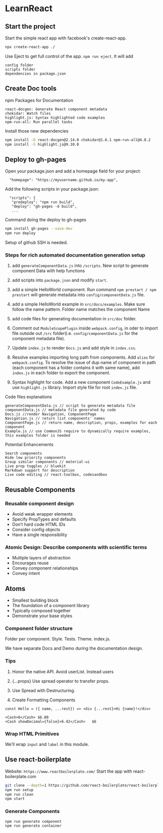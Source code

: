 # LearnReact

## Start the project

Start the simple react app with facebook's create-react-app.

```bash
npx create-react-app ./
```

Use Eject to get full control of the app. ```npm run eject```. It will add

```text
config folder
scripts folder
dependencies in package.json
```

## Create Doc tools

npm Packages for Documentation

```text
react-docgen: Generate React component metadata
chokidar: Watch files
highlight.js: Syntax highlighted code examples
npm-run-all: Run parallel tasks
```

Install those new dependencies

```bash
npm install -D react-docgen@2.14.0 chokidar@1.6.1 npm-run-all@4.0.2
npm install -S highlight.js@9.10.0
```

## Deploy to gh-pages

Open your package.json and add a homepage field for your project:

```text
  "homepage": "https://myusername.github.io/my-app",
```

Add the following scripts in your package.json:

```text
  "scripts": {
   "predeploy": "npm run build",
   "deploy": "gh-pages -d build",
   ...
```

Command doing the deploy to gh-pages

```bash
npm install gh-pages --save-dev
npm run deploy
```

Setup of github SSH is needed.

### Steps for rich automated documentation generation setup

1. add ```generateComponentData.js``` into ```/scripts```. New script to generate component Data with help functions

2. add scripts into ```package.json``` and modify ```start```.

3. add a simple HelloWorld component. Run command ```npm prestart / npm prestart``` will generate metadata into ```config/componentData.js``` file.

4. add a simple HelloWorld example in ```src/docs/examples```. Make sure follow the name pattern. Folder name matches the component Name

5. add code files for generating documentation in ```src/doc``` folder.

6. Comment out ```ModuleScopePlugin``` inside ```webpack.config```,  in oder to import file outside out ```/src``` folder(i.e. ```config/componentData.js``` for the component metadata file).

7. Update ```index.js``` to render ```Docs.js``` and add style in ```index.css```.

8. Resolve examples importing long path from components. Add ```alias``` for ```webpack.config```. To resolve the issue of dup name of component in path (each component has a folder contains it with same name), add ```index.js``` in each folder to export the component.

9. Syntax highlight for code. Add a new component ```CodeExample.js``` and use ```highlight.js``` library. Import style file for root ```index.js``` file.

Code files explanations

```text
generateComponentData.js // script to generate metadata file
componentData.js // metadata file generated by code
Docs.js //render Navigation, ComponentPage
Navigation.js // return list components' names
ComponentPage.js // return name, description, props, examples for each component
Example.js // use CommonJS require to dynamically require examples, this examples folder is needed
```

Potential Enhancements

```text
Search components
Hide low priority components
Group similar components // material-ui
Live prop toggles // bluekit
Markdown support for description
Live code editing // react-toolbox, codesandbox
```

## Reusable Components

### Reusable component design

- Avoid weak wrapper elements
- Specify PropTypes and defaults
- Don’t hard code HTML IDs
- Consider config objects
- Have a single responsibility

### Atomic Design: Describe components with scientific terms

- Multiple layers of abstraction
- Encourages reuse
- Convey component relationships
- Convey intent

## Atoms

- Smallest building block
- The foundation of a component library
- Typically composed together
- Demonstrate your base styles

### Component folder structure

Folder per component. Style. Tests. Theme. index.js.

We have separate Docs and Demo during the documentation design.

### Tips

1. Honor the native API. Avoid userList. Instead users

2. {...props} Use spread operator to transfer props.

3. Use Spread with Destructuring.

4. Create Formatting Components

```&Javascript
const Hello = ({ name, ...rest}) => <div {...rest}>Hi {name}!</div>
```

```&Javascript
<Cash>6</Cash> $6.00
<Cash showDecimal={false}>6.42</Cash>   $6
```

### Wrap HTML Primitives

We’ll wrap `input` and `label` in this module.

## Use react-boilerplate

Website: ```https://www.reactboilerplate.com/``` Start the app with react-boilerplate.com

```bash
git clone --depth=1 https://github.com/react-boilerplate/react-boilerplate.git ScalableReactApp/
npm run setup
npm run clean
npm start
```

### Generate Components

```bash
npm run generate component
npm run generate container
```
